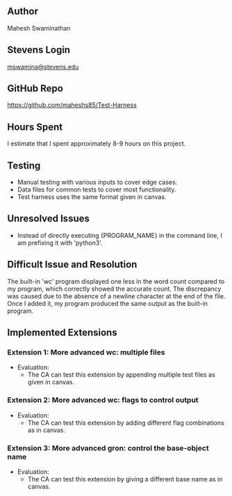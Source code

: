 ## Author
Mahesh Swaminathan

## Stevens Login
mswamina@stevens.edu

## GitHub Repo
https://github.com/maheshs85/Test-Harness

## Hours Spent
I estimate that I spent approximately 8-9 hours on this project.

## Testing
- Manual testing with various inputs to cover edge cases.
- Data files for common tests to cover most functionality.
- Test harness uses the same format given in canvas.

## Unresolved Issues
- Instead of directly executing {PROGRAM_NAME} in the command line, I am prefixing it with 'python3'.

## Difficult Issue and Resolution
The built-in 'wc' program displayed one less in the word count compared to my program, which correctly showed the accurate count. The discrepancy was caused due to the absence of a newline character at the end of the file. Once I added it, my program produced the same output as the built-in program.

## Implemented Extensions

### Extension 1: More advanced wc: multiple files
- Evaluation:
  - The CA can test this extension by appending multiple test files as given in canvas.

### Extension 2: More advanced wc: flags to control output
- Evaluation:
  - The CA can test this extension by adding different flag combinations as in canvas.

### Extension 3: More advanced gron: control the base-object name
- Evaluation:
  - The CA can test this extension by giving a different base name as in canvas.

